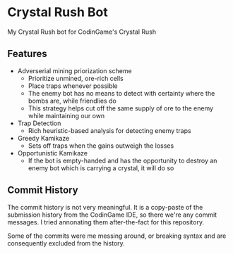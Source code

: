# Crystal Rush Bot

My Crystal Rush bot for CodinGame's Crystal Rush

## Features

 - Adverserial mining priorization scheme
   - Prioritize unmined, ore-rich cells
   - Place traps whenever possible
   - The enemy bot has no means to detect with certainty where the bombs are, while friendlies do
   - This strategy helps cut off the same supply of ore to the enemy while maintaining our own
 - Trap Detection
   - Rich heuristic-based analysis for detecting enemy traps
 - Greedy Kamikaze
   - Sets off traps when the gains outweigh the losses
 - Opportunistic Kamikaze
   - If the bot is empty-handed and has the opportunity to destroy an enemy bot which is carrying a crystal, it will do so
  
## Commit History

The commit history is not very meaningful. It is a copy-paste of the submission history from the CodinGame IDE, so there we're any commit messages. I tried annonating them after-the-fact for this repository.

Some of the commits were me messing around, or breaking syntax and are consequently excluded from the history.
